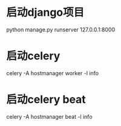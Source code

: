 # 启动django项目
python manage.py runserver 127.0.0.1:8000

# 启动celery
celery -A hostmanager worker -l info

# 启动celery beat
celery -A hostmanager beat -l info 
